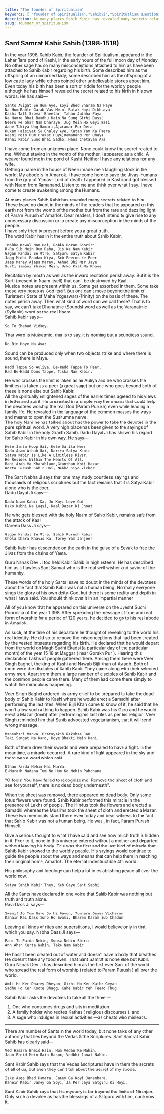 ```yaml
---
title: "The founder of Spiritualism"
keywords: [ "founder of Spiritualism","Sahibji","Spiritualism Questions & answers","Spirituality","Sahib Bandgi","Sant Kabir","Spiritual QnA","Spiritual Questions","Spiritual answers" ]
description: At many places Sahib Kabir has revealed many secrets related to him. These leave no doubt in the minds of the readers that he appeared on this earth not from the womb
slug: founder_of_spiritualism
---
```



## Sant Samrat Kabir Sahib (1398-1518)

In the year 1398, Sahib Kabir, the founder of Spiritualism, appeared in the Lahar Tara pond of Kashi, in the early hours of the full moon day of Monday. No other sage has so many misconceptions attached to him as have been attached to Sahib Kabir regarding his birth. Some described him as the offspring of an unmarried lady; some described him as the offspring of a low caste lady while others coined other unbelievable stories about him. Even today his birth has been a sort of riddle for the worldly people although he has himself revealed the secret related to his birth in his own words.
He has said—  
```text
Santo Avigat Se Hum Aye, Koyi Bhed Bharam Na Paye
Na Hum Rahle Garab Vas Mein, Balak Hoyi Dikhlaya
Kashi Tatt Srovar Bheetar, Tahan Julaha Paya
Na Hamre Bhai Bandhu Hain,Na Sung Girhi Dassi
Neeru Ke Ghar Nam Dharaye, Jug Mein Ho Geyi Hasi
Aane Takiya Ung Hamari,Ajaramar Pur Dera
Hukam Haisiyat Se Chaley Aye, Katan Yam Ka Phera
Kashi Mein Hum Prakat Huye,Ramanand Per Dhaya
Kahai Kabir Suno Bhai Sadho, Hans Chetavan Aya
```
I have come from an unknown place. None could know the secret related to me. Without staying in the womb of the mother, I appeared as a child. A weaver found me in the pond of Kashi. Neither I have any relations nor any wife.     
Getting a name in the house of Neeru made me a laughing stock in the world. My abode is in Amarlok. I have come here to save the Jivas-Humans from the grip of Yamas- Lord of death. I appeared in Kashi and got blessed with Naam from Ramanand. Listen to me and think over what I say. I have come to create awakening among the Humans.  


At many places Sahib Kabir has revealed many secrets related to him. These leave no doubt in the minds of the readers that he appeared on this earth not from the womb of the mother but from the rare and dazzling light of Param Purush of Amarlok. Dear readers, I don’t intend to give rise to any unnecessary discussion or to create any misconception in the minds of the people.  
I have only tried to present before you a great truth.  
The word Kabir has in it the entire truth about Sahib Kabir.  
```text
'Kakka Kewal Nam Hai, Babba Baran Sharir'
R-Ra Sub Mein Rum Raha, Jis Ka Nam Kabir
Gagan Mandal Se Utre, Satguru Satya Kabir
Jagg Manhi Paudan Kiya, Sub Peeron Ke Peer
Jaap Marey Ajapa Marey, Anhad Bhi Mer Jaye
Surti Samani Shabad Mein, Usko Kaal Na Khaye
```
Recitation by mouth as well as the inward recitation perish away. But it is the Surti (present in Naam itself) that can’t be destroyed by Kaal.  
Musical notes are present within us. Some get absorbed in them. Some take these very notes as God itself. But one can’t move beyond the limit of Turiateet ( State of Maha Yogeswars-Trinity) on the basis of these. The notes perish away. Then what kind of word can we call these? That is to say, we can’t take Dhunatmic (Sounds) word as well as the Varanatmic (Syllable) word as the real Naam.  
Sahib Kabir says—  
```text
So To Shabad Vidhey.  
```
That word is Muktatmic, that is to say, it is nothing but a soundless sound.  
```text
Do Bin Hoye Na Awaz
```
Sound can be produced only when two objects strike and where there is sound, there is Maya.  
```text
Hadd Tappe So Auliya, Be-Hadd Tappe To Peer.
Had Be-Hadd Dono Tappe, Tiska Nam Kabir.
```

He who crosses the limit is taken as an Auliya and he who crosses the limitless is taken as a peer (a great sage) but one who goes beyond both of these is none else but Sahib Kabir.  
All the spiritually enlightened sages of the earlier times agreed to his views in letter and spirit. He presented in a simple way the means that could help the devotees worship the real God (Param Purush) even while leading a family life. He revealed in the language of the common masses the ways and means to open the Sushumna nerve.  
The holy Nam he has talked about has the power to take the devotee in the pure spiritual world. A very high place has been given to the sayings of Sahib Kabir in the holy Granth Sahib. Dadu Dayal Ji has shown his regard for Sahib Kabir in his own way. He says—  
```text
Kete Santa Koop Hai, Kete Sarita Neer
Dadu Agam Athah Hai, Dariya Satya Kabir
Satya Kabir Is Like A Limitless River.
He Resides Within The Hearts Of All.
Bani Arab Va Kharablaun,Granthan Koti Hazar
Karta Purush Kabir Hai, Nabhe Kiya Vichar
```
The Sant Nabha Ji says that one may study countless sayings and thousands of religious scriptures but the fact remains that it is Satya Kabir alone who is the doer.  
Dadu Dayal Ji says—
```text
Dadu Naam Kabir Ka, Jo Koyi Leve Oat
Usko Kabhi Na Lagsi, Kaal Bazar Ki Choat
```
He who gets blessed with the holy Naam of Sahib Kabir, remains safe from the attack of Kaal.  
Gareeb Dass Ji says—
```text
Gagan Mandal Se Utre, Sahib Purush Kabir
Chola Dhara Khavas Ka, Torey Yam Janjeer
```
Sahib Kabir has descended on the earth in the guise of a Sevak to free the Jivas from the chains of Yama.  

Guru Nanak Dev Ji too held Kabir Sahib in high esteem. He has described him as a flawless Sant Samrat who is the real well wisher and savior of the humanity.  

These words of the holy Sants leave no doubt in the minds of the devotees about the fact that Sahib Kabir was not a human being. Normally everyone sings the glory of his own deity-God, but there is some reality and depth in what I have said. You should think over it in an impartial manner  

All of you know that he appeared on this universe on the Jyesht Sudhi Poornima of the year 1 398. After spreading the message of true and real form of worship for a period of 120 years, he decided to go to his real abode in Amarlok.  

As such, at the time of his departure he thought of revealing to the world his real identity. He did so to remove the misconceptions that had been created by the vested interests regarding his birth. He declared that he would depart from the world on Magh Sudhi Ekadsi (a particular day of the particular month) of the year 15 18 at Maggar ( near Gorakh Pur ). Hearing this declaration Lakhs of people gathered there. Among them there were Veer Singh Baghel, the king of Kashi and Nawab Bijli khan of Awadh. Both of them were the disciples of Sahib Kabir. They came along with their selected army men. Apart from them, a large number of disciples of Sahib Kabir and the common people came there. Many of them had come there simply to watch the miraculous happening.  

Veer Singh Baghel ordered his army chief to be prepared to take the dead body of Sahib Kabir to Kashi where he would erect a Samadhi after performing the last rites. When Bijli Khan came to know of it, he said that he won’t allow such a thing to happen. Sahib Kabir was his Guru and he would erect a Mazar (tomb) after performing his last rites as per his religion. Veer Singh reminded him that Sahib advocated vegetarianism, that it will send wrong message.  
```text
Mansahari Manva, Pratayaksh Rakshas Jan.
Taki Sangat Na Karo, Hoye Bhakti Mein Hani.
```
Both of them drew their swords and were prepared to have a fight. In the meantime, a miracle occurred. A rare kind of light appeared in the sky and there was a word which said —  
```text
Uthao Parda Nehin Hai Murda.
E-Murakh Nadana Tum Ne Hum Ko Nehin Pahchana
```
"O fools! You have failed to recognize me. Remove the sheet of cloth and see for yourself, there is no dead body underneath".

When the sheet was removed, there appeared no dead body. Only some lotus flowers were found. Sahib Kabir performed this miracle in the presence of Lakhs of people. The Hindus took the flowers and erected a Samadhi whereas the Muslims took the sheet of cloth and erected a Mazar. These two memorials stand there even today and bear witness to the fact that Sahib Kabir was not a human being. He was , in fact, Param Purush Himself.    

Give a serious thought to what I have said and see how much truth is hidden in it. Prior to it, none in this universe entered without a mother and departed without leaving his body. This was the first and the last kind of miracle that Sahib Kabir showed to the worldly people. His sayings would continue to guide the people about the ways and means that can help them in reaching their original home, Amarlok. The eternal indestructible 4th world.

His philosophy and Ideology can help a lot in establishing peace all over the world now.
```text
Satya Sahib Kabir They, Kah Gaye Sant Sabhi
```
All the Sants have declared in one voice that Sahib Kabir was nothing but truth and truth alone.  
Ravi Dass Ji says—
```text
Swami! Jo Tum Gavo So Hi Gavun, Tumhara Geyan Vicharun
Kahain Rai Dass Suno Ho Swami, Bharam Karam Sub Chadun
```
Leaving all kinds of rites and superstitions, I would believe only in that which you say. Nabha Dass Ji says—  
```text
Pani Te Paida Nehin, Swasa Nehin Sharir
Ann Ahar Kerta Nehin, Tako Nam Kabir
```
He hasn’t been created out of water and doesn’t have a body that breathes. He doesn’t take any food even. That Sant Samrat is none else but Kabir.  
Guru Nanak Dev Ji has described him as the first ever Sant of the world who spread the real form of worship ( related to Param Purush ) all over the world.  
```text
Amli Ho Ker Dharey Dheyan, Girhi Ho Ker Kathe Geyan
Sadhu Ho Ker Koote Bhagg, Kahe Kabir Yeh Teeno Thug
```
Sahib Kabir asks the devotees to take all the three —  

1. One who consumes drugs and sits in meditation.
2. A family holder who recites Kathas ( religious
   discourses ). and
3. A sage who indulges in sexual activities —as
   cheats who misleads.

----
There are number of Sants in the world today, but none talks of any other authority that lies beyond the Vedas & the Scriptures. Sant Samrat Kabir Sahib has clearly said—
```text
Ved Hamara Bheid Hain, Hum Vedan Ke Mahin.
Jaun Bheid Mein Main Bason, Vedbhi Janat Nahin.
```
Sant Kabir Sahib says that the Vedas &scriptures have in them the secrets of all of us, but even they can’t tell about the secret of my abode.
```text
Iske Aage Bhed Hamara, Janey Ga Koyi Jananhara.
Kahein Kabir Janey Ga Soyi, Ja Per Daya Satguru Ki Hoyi.
```
Sant Kabir Sahib says that his mystery is far beyond the limits of Niranjan. Only such a devotee as has the blessings of a Satguru with him, can know it.

----